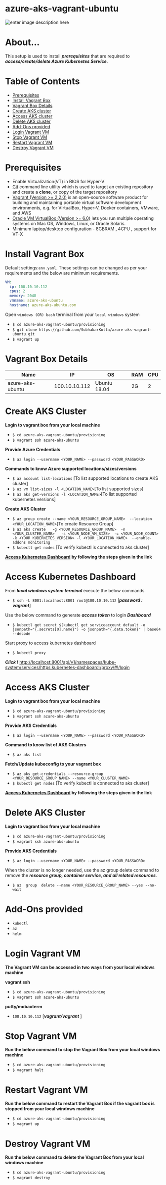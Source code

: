 
# azure-aks-vagrant-ubuntu
![enter image description here](https://lh3.googleusercontent.com/NQuESf_ZpYfzj3orgLRtH4W4CXeWd_xnOecfJJSTKHztTgz8JiNg0wASLeoqLJRbVI3A72l1D6RErQ)

# About...

This setup is used to install ***prerequisites*** that are required to ***access/create/delete Azure Kubernetes Service***.

# Table of Contents

* [Prerequisites](#prerequisites)
* [Install Vagrant Box](#deploy)
* [Vagrant Box Details](#configuration)
* [Create AKS cluster](#create_cluster)
* [Access AKS cluster](#aks)
* [Delete AKS cluster](#delete_cluster)
* [Add-Ons provided](#addons)
* [Login Vagrant VM](#access)
* [Stop Vagrant VM](#stop)
* [Restart Vagrant VM](#restart)
* [Destroy Vagrant VM](#destroy)




<a id="prerequisites"></a>

# Prerequisites 
* Enable Virtualization(VT) in BIOS for Hyper-V 
* [Git](https://git-scm.com/downloads "Git") command line utility which is used to target an existing repository and create a **clone**, or copy of the target repository
* [Vagrant (Version >= 2.2.0)](https://www.vagrantup.com/downloads.html "Vagrant") is an open-source software product for building and maintaining portable virtual software development environments, e.g. for VirtualBox, Hyper-V, Docker containers, VMware, and AWS
* [Oracle VM VirtualBox (Version >= 6.0)](https://www.oracle.com/technetwork/server-storage/virtualbox/downloads/index.html "Oracle Virtual Manger") lets you run multiple operating systems on Mac OS, Windows, Linux, or Oracle Solaris.
* Minimum laptop/desktop configuration  - 8GBRAM , 4CPU , support for VT-X



<a id="deploy"></a>

# Install Vagrant Box
 Default settings:`env.yaml`. These settings can be changed as per your requirements and the below are minimum requirements.
```yaml
VM:
  ip: 100.10.10.112
  cpus: 2
  memory: 2048
  vmname: azure-aks-ubuntu
  hostname: azure-aks-ubuntu.com
```
Open `windows (OR) bash` terminal from your `local windows` system

* `$ cd azure-aks-vagrant-ubuntu/provisioning` 
* `$ git clone https://github.com/SubhakarKotta/azure-aks-vagrant-ubuntu.git` 
* `$ vagrant up`


<a id="configuration"></a>

# Vagrant Box Details

Name|IP|OS|RAM|CPU|
|----|----|----|----|----|
azure-aks-ubuntu  |100.10.10.112|Ubuntu 18.04|2G|2|


<a id="create_cluster"></a>

# Create AKS Cluster

**Login to vagrant box from your local machine**
* `$ cd azure-aks-vagrant-ubuntu/provisioning`
* `$ vagrant ssh azure-aks-ubuntu`

**Provide Azure Credentials**
* `$ az login --username <YOUR_NAME> --password <YOUR_PASSWORD>`


**Commands to know Azure supported locations/sizes/versions**
* `$ az account list-locations` [To list supported locations to create AKS cluster]
* `$ az vm list-sizes -l <LOCATION_NAME>`[To list supported sizes]
* `$ az aks get-versions -l <LOCATION_NAME>`[To list supported kubernetes versions]
 
 **Create AKS Cluster**
 
* `$ az group create --name <YOUR_RESOURCE_GROUP_NAME>  --location <YOUR_LOCATION_NAME>`[To create Resource Group]
* `$ az aks create   -g <YOUR_RESOURCE_GROUP_NAME>  -n <YOUR_CLUSTER_NAME>   -s <YOUR_NODE_VM_SIZE>  -c <YOUR_NODE_COUNT>  -k <YOUR_KUBERNETES_VERSION> -l <YOUR_LOCATION_NAME>  --enable-addons monitoring`
* `$ kubectl get nodes` [To verify kubectl is connected to aks cluster]


**[Access Kubernetes Dashboard](#access_dashboard) by following the steps given in the link**


<a id="access_dashboard"></a>

# Access Kubernetes Dashboard

From ***local windows system terminal*** execute the below commands

* `$ ssh -L 8001:localhost:8001 root@100.10.10.112` [***password : vagrant***]

Use the below command to generate ***access token*** to login ***Dashboard***
* `$ kubectl get secret $(kubectl get serviceaccount default -o jsonpath="{.secrets[0].name}") -o jsonpath="{.data.token}" | base64 --decode`

Start proxy to access kubernetes dashboard
* `$ kubectl proxy`

***Click !***
[http://localhost:8001/api/v1/namespaces/kube-system/services/https:kubernetes-dashboard:/proxy/#!/login](http://localhost:8001/api/v1/namespaces/kube-system/services/https:kubernetes-dashboard:/proxy/#!/login)


<a id="aks"></a>

# Access AKS Cluster
**Login to vagrant box from your local machine**
* `$ cd azure-aks-vagrant-ubuntu/provisioning`
* `$ vagrant ssh azure-aks-ubuntu`

**Provide AKS Credentials**
* `$ az login --username <YOUR_NAME> --password <YOUR_PASSWORD>`

**Command to know list of AKS Clusters**
* `$ az aks list`

**Fetch/Update kubeconfig to your vagrant box**
* `$ az aks get-credentials --resource-group <YOUR_RESOURCE_GROUP_NAME> --name <YOUR_CLUSTER_NAME>`
* `$ kubectl get nodes` [To verify kubectl is connected to aks cluster]

**[Access Kubernetes Dashboard](#access_dashboard) by following the steps given in the link**

<a id="delete_cluster"></a>

# Delete AKS Cluster

**Login to vagrant box from your local machine**
* `$ cd azure-aks-vagrant-ubuntu/provisioning`
* `$ vagrant ssh azure-aks-ubuntu`

**Provide AKS Credentials**
* `$ az login --username <YOUR_NAME> --password <YOUR_PASSWORD>`

When the cluster is no longer needed, use the az group delete command to remove the ***resource group, container service, and all related resources***.
* `$ az  group  delete --name <YOUR_RESOURCE_GROUP_NAME> --yes --no-wait`


<a id="addons"></a>

# Add-Ons provided
* `kubectl`
* `az`
* `helm`

<a id="access"></a>

# Login Vagrant VM
**The Vagrant VM can be accessed in two ways from your local windows machine**

**vagrant ssh**
* `$ cd azure-aks-vagrant-ubuntu/provisioning`
* `$ vagrant ssh azure-aks-ubuntu`

**putty/mobaxterm**
* `100.10.10.112` [***vagrant/vagrant*** ]
	
          
<a id="stop"></a>

# Stop Vagrant VM
**Run the below command to stop the Vagrant Box from your local windows machine**

* `$ cd azure-aks-vagrant-ubuntu/provisioning`
* `$ vagrant halt`


<a id="restart"></a>

# Restart Vagrant VM
**Run the below command to restart the Vagrant Box if the vagrant box is stopped from your local windows machine**
* `$ cd azure-aks-vagrant-ubuntu/provisioning`
* `$ vagrant up`


<a id="destroy"></a>

# Destroy Vagrant VM
**Run the below command to delete the Vagrant Box from your local windows machine**
* `$ cd azure-aks-vagrant-ubuntu/provisioning`
* `$ vagrant destroy`

